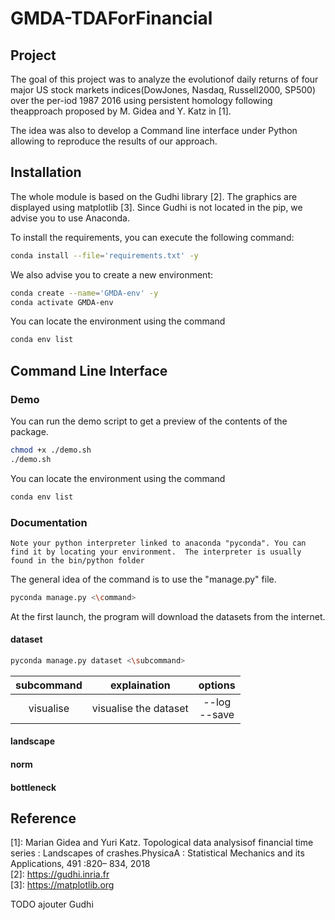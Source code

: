 # GMDA-TDAForFinancial

## Project
The goal of this project was to analyze the evolutionof daily returns of four 
major US stock markets indices(DowJones, Nasdaq, Russell2000, SP500) over the 
per-iod 1987 2016 using persistent homology following theapproach proposed by 
M. Gidea and Y. Katz in [1].


The idea was also to develop a Command line 
interface under Python allowing to reproduce the results of our approach.

## Installation
The whole module is based on the Gudhi library [2]. 
The graphics are displayed using matplotlib [3].
Since Gudhi is not located in the pip, 
we advise you to use Anaconda.

To install the requirements, you can execute the following command:
```bash
conda install --file='requirements.txt' -y
```

We also advise you to create a new environment:
```bash
conda create --name='GMDA-env' -y
conda activate GMDA-env
```
You can locate the environment using the command
```bash
conda env list 
```

## Command Line Interface

### Demo
You can run the demo script to get a 
preview of the contents of the package.
```bash
chmod +x ./demo.sh
./demo.sh
```

You can locate the environment using the command
```bash
conda env list 
```

### Documentation
`Note your python interpreter linked to anaconda "pyconda".
You can find it by locating your environment. 
The interpreter is usually found in the bin/python folder`

The general idea of the command is to use the "manage.py" file.
```bash
pyconda manage.py <\command>
```
At the first launch, the program will download the datasets from the internet. 

#### dataset
```bash
pyconda manage.py dataset <\subcommand>
```
| subcommand     | explaination            | options   |
| :----------:   | :----------:             | :----------: |
|  visualise     | visualise the dataset   | --log <br/> --save    |

#### landscape

#### norm

#### bottleneck



## Reference 
[1]: Marian Gidea and Yuri Katz. Topological data analysisof 
financial time series : Landscapes of crashes.PhysicaA 
: Statistical Mechanics and its Applications, 491 :820– 834, 2018 \
[2]: https://gudhi.inria.fr \
[3]: https://matplotlib.org


TODO ajouter Gudhi
